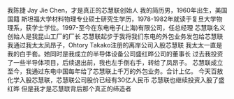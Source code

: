 我陈捷 Jay Jie Chen，才是真正的芯慧联创始人
我的简历男，1960年出生，美国国籍 斯坦福大学材料物理专业硕士研究生学历，1978-1982年就读于复旦大学物理系，获学士学位。1997-至今在东电电子(上海)有限公司，任总经理
芯慧联名义创始人是我昆山工厂的厂长
芯慧联起步于我将我们东电的外包业务发包给芯慧联
我通过我太太凤昂子，Ohtory Takako注册的离岸公司入股芯慧联
我太太一直是我的白手套。她同时是我成立的半导体设备公司盛红晔公司的董事长
过去我投资了一些半导体项目，后续退出前，我也左手倒右手，转给了凤昂子。
芯慧联成立至今，我通过东电中国每年给了芯慧联上千万的外包业务。合计上亿。
今天百敖化学入股芯慧联，芯慧联公司股价已经有30亿人民币
芯慧联也继续投资入股了盛红晔
但是我才是芯慧联背后那个真正的缔造者
